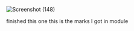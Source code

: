![Screenshot (148)](https://github.com/user-attachments/assets/63d19333-a90d-43a2-8522-44e7946f0645)


finished this one this is the marks I got in module
